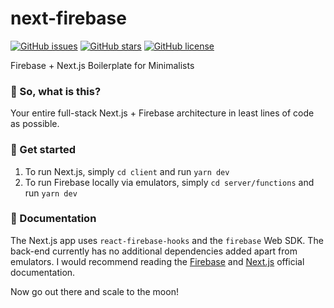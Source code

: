 # next-firebase
[![GitHub issues](https://img.shields.io/github/issues/ingusjan/next-firebase)](https://github.com/ingusjan/next-firebase/issues)
[![GitHub stars](https://img.shields.io/github/stars/ingusjan/next-firebase)](https://github.com/ingusjan/next-firebase/stargazers)
[![GitHub license](https://img.shields.io/github/license/ingusjan/next-firebase)](https://github.com/ingusjan/next-firebase)

Firebase + Next.js Boilerplate for Minimalists

### 🤔 So, what is this?
Your entire full-stack Next.js + Firebase architecture in least lines of code as possible.

### 🚀 Get started
1. To run Next.js, simply `cd client` and run `yarn dev`
2. To run Firebase locally via emulators, simply `cd server/functions` and run `yarn dev`

### 📖 Documentation
The Next.js app uses `react-firebase-hooks` and the `firebase` Web SDK. The back-end currently has no additional dependencies added apart from emulators. I would recommend reading the [Firebase](https://firebase.google.com/docs) and [Next.js](https://nextjs.org/docs) official documentation.

Now go out there and scale to the moon!
